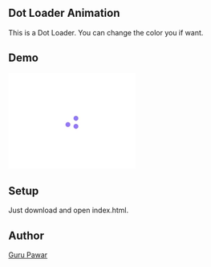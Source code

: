 ## Dot Loader Animation

This is a Dot Loader. You can change the color you if want.

## Demo

![gif](dot-loader.gif)

## Setup

Just download and open index.html.

## Author

[Guru Pawar](https://github.com/gurupawar)
